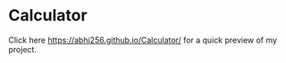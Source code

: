 # Calculator

Click here https://abhi256.github.io/Calculator/   for a quick preview of my project.
